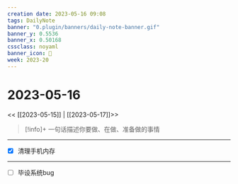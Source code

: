 ```yaml
---
creation date: 2023-05-16 09:08
tags: DailyNote
banner: "0.plugin/banners/daily-note-banner.gif"
banner_y: 0.5536
banner_x: 0.50168
cssclass: noyaml
banner_icon: 💌
week: 2023-20
---
```


# 2023-05-16

<< [[2023-05-15]] | [[2023-05-17]]>>


> [!info]+ 一句话描述你要做、在做、准备做的事情
> 

---

- [x] 清理手机内存

---

- [ ] 毕设系统bug